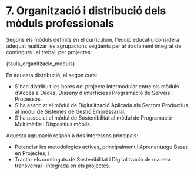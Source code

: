 # 7. Organització i distribució dels mòduls professionals

Segons els mòduls definits en el currículum, l'equip educatiu considera adequat realitzar les agrupacions següents per al tractament integrat de continguts i el treball per projectes:

{taula_organitzacio_moduls}


En aquesta distribució, al segon curs:

* S'han distribuit les hores del projecte intermodular entre els mòduls d'Accés a Dades, Disseny d'interfícies i Programació de Serveis i Processos.
* S'ha associat el mòdul de Digitalització Aplicada als Sectors Productius al mòdul de Sistemes de Gestió Empressarial,
* S'ha associat el mòdul de Sostenibilitat al mòdul de Programació Multimèdia i Dispositius mòbils.

Aquesta agrupació respon a dos interessos principals:

* Potenciar les metodologies actives, principalment l'Aprenentatge Basat en Projectes, i
* Tractar els continguts de Sostenibilitat i Digitalització de manera transversal i integrada en els projectes.

<!-- Com ja sabem, els estudis de cicles formatius s'estructuren originalment en mòduls i estos  estan  definits  per  a  cada  títol  en  els  seus  decrets  corresponents.  L'actual desenrotllament  normatiu  del  Sistema  de  Formació  Professional,  en  el  seu  esforç  per impulsar propostes pedagògiques integradores i actives, permet als centres en l'ús de la seua autonomia modificar esta organització. 

RD 659/23. Article 11. Característiques del mòdul professional 

 1. El mòdul professional pot mantindre's o no com a tal en  l'organització de la programació dels processos d'ensenyança-aprenentatge en els centres del Sistema de Formació Professional, en funció de l'organització i metodologia a utilitzar, determinada per les administracions o pel mateix centre, respectant sempre el currículum i tots els seus resultats d'aprenentatge. 

Per això, el PCCF haurà d'especificar la manera com s'impartiran els mòduls. Això  implica  fonamentalment  la  possibilitat  de  realitzar  programacions  intermodulars  en  el cicle, però també qualsevol altre canvi en la distribució d'estos que el centre puga escometre. Això, evidentment, subjecte al compliment de qualsevol disposició d'organització i funcionament que puga afectar el centre.
-->
